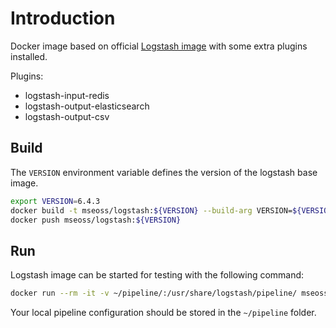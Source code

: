 # Introduction

Docker image based on official [Logstash image](https://www.elastic.co/guide/en/logstash/current/docker.html) with some extra plugins installed.

Plugins:

* logstash-input-redis
* logstash-output-elasticsearch
* logstash-output-csv

## Build

The `VERSION` environment variable defines the version of the logstash base image.

```bash
export VERSION=6.4.3
docker build -t mseoss/logstash:${VERSION} --build-arg VERSION=${VERSION} .
docker push mseoss/logstash:${VERSION}
```

## Run

Logstash image can be started for testing with the following command:

```bash
docker run --rm -it -v ~/pipeline/:/usr/share/logstash/pipeline/ mseoss/logstash:${VERSION}
```

Your local pipeline configuration should be stored in the `~/pipeline` folder.
